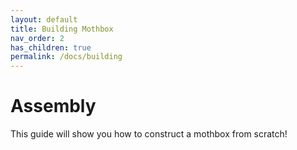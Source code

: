 ```yaml
---
layout: default
title: Building Mothbox
nav_order: 2
has_children: true
permalink: /docs/building
---
```


# Assembly
This guide will show you how to construct a mothbox from scratch!
